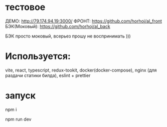 # тестовое
ДЕМО: http://79.174.94.19:3000/
ФРОНТ: https://github.com/horhoj/al_front
БЭК(Моковый): https://github.com/horhoj/al_back 

БЭК просто моковый, всерьез прошу не воспринимать )))

# Используется: 

vite, react, typescript, redux-tookit, docker(docker-compose), nginx (для раздачи статики билда), eslint + prettier

# запуск

npm i

npm run dev



